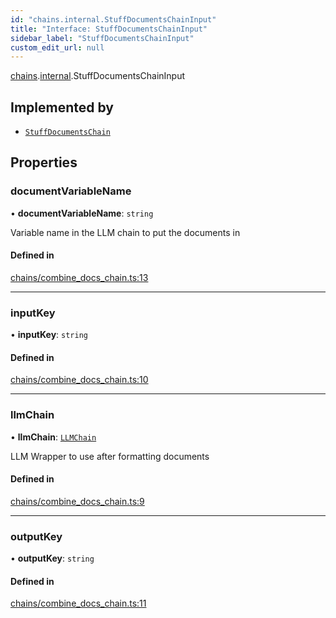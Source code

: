 ```yaml
---
id: "chains.internal.StuffDocumentsChainInput"
title: "Interface: StuffDocumentsChainInput"
sidebar_label: "StuffDocumentsChainInput"
custom_edit_url: null
---
```


[chains](../modules/chains.md).[internal](../modules/chains.internal.md).StuffDocumentsChainInput

## Implemented by

- [`StuffDocumentsChain`](../classes/chains.StuffDocumentsChain.md)

## Properties

### documentVariableName

• **documentVariableName**: `string`

Variable name in the LLM chain to put the documents in

#### Defined in

[chains/combine_docs_chain.ts:13](https://github.com/hwchase17/langchainjs/blob/f0c297a/langchain/chains/combine_docs_chain.ts#L13)

___

### inputKey

• **inputKey**: `string`

#### Defined in

[chains/combine_docs_chain.ts:10](https://github.com/hwchase17/langchainjs/blob/f0c297a/langchain/chains/combine_docs_chain.ts#L10)

___

### llmChain

• **llmChain**: [`LLMChain`](../classes/.LLMChain)

LLM Wrapper to use after formatting documents

#### Defined in

[chains/combine_docs_chain.ts:9](https://github.com/hwchase17/langchainjs/blob/f0c297a/langchain/chains/combine_docs_chain.ts#L9)

___

### outputKey

• **outputKey**: `string`

#### Defined in

[chains/combine_docs_chain.ts:11](https://github.com/hwchase17/langchainjs/blob/f0c297a/langchain/chains/combine_docs_chain.ts#L11)
